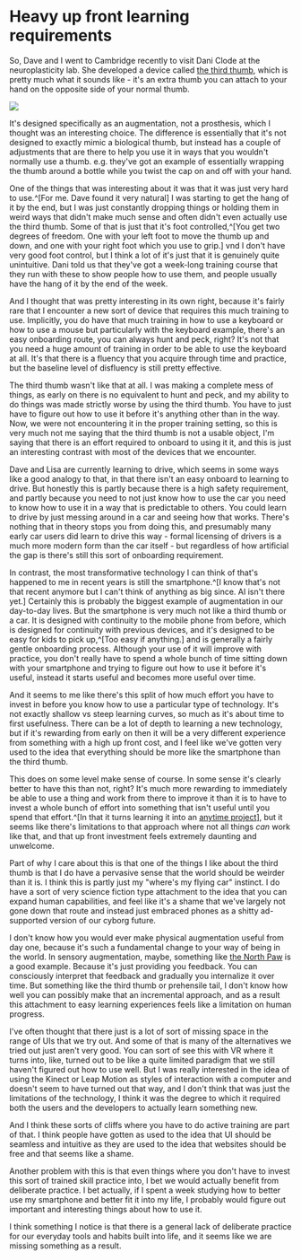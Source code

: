 # Heavy up front learning requirements

So, Dave and I went to Cambridge recently to visit Dani Clode at the neuroplasticity lab. She developed a device called [the third thumb](https://www.daniclodedesign.com/thethirdthumb), which is pretty much what it sounds like - it's an extra thumb you can attach to your hand on the opposite side of your normal thumb.

![](/images/third-thumb.jpeg)

It's designed specifically as an augmentation, not a prosthesis, which I thought was an interesting choice. The difference is essentially that it's not designed to exactly mimic a biological thumb, but instead 
has a couple of adjustments that are there to help you use it in ways that you wouldn't normally use a thumb. e.g. they've got an example of essentially wrapping the thumb around a bottle while you twist the cap on and off with your hand.

One of the things that was interesting about it was that it was just very hard to use.^[For me. Dave found it very natural] I was starting to get the hang of it by the end, but I was just constantly dropping things or holding them in weird ways that didn't make much sense and often didn't even actually use the third thumb. Some of that is just that it's foot controlled,^[You get two degrees of freedom. One with your left foot to move the thumb up and down, and one with your right foot which you use to grip.] vnd I don't have very good foot control, but I think a lot of it's just that it is genuinely quite unintuitive. Dani told us that they've got a week-long training course that they run with these to show people how to use them, and people usually have the hang of it by the end of the week.

And I thought that was pretty interesting in its own right, because it's fairly rare that I encounter a new sort of device that requires this much training to use. Implicitly, you do have that much training in how to use a keyboard or how to use a mouse but particularly with the keyboard example, there's an easy onboarding route, you can always hunt and peck, right? It's not that you need a huge amount of training in order to be able to use the keyboard at all. It's that there is a fluency that you acquire through time and practice, but the baseline level of disfluency is still pretty effective.

The third thumb wasn't like that at all. I was making a complete mess of things, as early on there is no equivalent to hunt and peck, and my ability to do things was made strictly worse by using the third thumb. You have to just have to figure out how to use it before it's anything other than in the way. Now, we were not encountering it in the proper training setting, so this is very much not me saying that the third thumb is not a usable object, I'm saying that there is an effort required to onboard to using it it, and this is just an interesting contrast with most of the devices that we encounter.

Dave and Lisa are currently learning to drive, which seems in some ways like a good analogy to that, in that there isn't an easy onboard to learning to drive. But honestly this is partly because there is a high safety requirement, and partly because you need to not just know how to use the car you need to know how to use it in a way that is predictable to others. You could learn to drive by just messing around in a car and seeing how that works. There's nothing that in theory stops you from doing this, and presumably many early car users did learn to drive this way - formal licensing of drivers is a much more modern form than the car itself - but regardless of how artificial the gap is there's still this sort of onboarding requirement.

In contrast, the most transformative technology I can think of that's happened to me in recent years is still the smartphone.^[I know that's not that recent anymore but I can't think of anything as big since. AI isn't there yet.] Certainly this is probably the biggest example of augmentation in our day-to-day lives. But the smartphone is very much not like a third thumb or a car. It is designed with continuity to the mobile phone from before, which is designed for continuity with previous devices, and it's designed to be easy for kids to pick up,^[Too easy if anything.] and is generally a fairly gentle onboarding process.
Although your use of it will improve with practice, you don't really have to spend a whole bunch of time sitting down with your smartphone and trying to figure out how to use it before it's useful, instead it starts useful and becomes more useful over time.

And it seems to me like there's this split of how much effort you have to invest in before you know how to use a particular type of technology. It's not exactly shallow vs steep learning curves, so much as it's about time to first usefulness. There can be a lot of depth to learning a new technology, but if it's rewarding from early on then it will be a very different experience from something with a high up front cost, and I feel like we've gotten very used to the idea that everything should be more like the smartphone than the third thumb.

This does on some level make sense of course. In some sense it's clearly better to have this than not, right? It's much more rewarding to immediately be able to use a thing and work from there to improve it than it is to have to invest a whole bunch of effort into something that isn't useful until you spend that effort.^[In that it turns learning it into an [anytime project](https://notebook.drmaciver.com/posts/2025-04-12-16:30.html)], but it seems like there's limitations to that approach where not all things *can* work like that, and that up front investment feels extremely daunting and unwelcome.

Part of why I care about this is that one of the things I like about the third thumb is that I do have a pervasive sense that the world should be weirder than it is. I think this is partly just my "where's my flying car" instinct. I do have a sort of very science fiction type attachment to the idea that you can expand human capabilities, and feel like it's a shame that we've largely not gone down that route and instead just embraced phones as a shitty ad-supported version of our cyborg future.

I don't know how you would ever make physical augmentation useful from day one, because it's such a fundamental change to your way of being in the world.
In sensory augmentation, maybe, something like [the North Paw](https://web.archive.org/web/20240229152043/http://sensebridge.net/projects/northpaw/order/) is a good example. Because it's just providing you feedback. You can consciously interpret that feedback and gradually you internalize it over time. But something like the third thumb or prehensile tail, I don't know how well you can possibly make that an incremental approach, and as a result this attachment to easy learning experiences feels like a limitation on human progress.

I've often thought that there just is a lot of sort of missing space in the range of UIs that we try out. And some of that is many of the alternatives we tried out just aren't very good. You can sort of see this with VR where it turns into, like, turned out to be like a quite limited paradigm that we still haven't figured out how to use well. But I was really interested in the idea of using the Kinect or Leap Motion as styles of interaction with a computer and doesn't seem to have turned out that way, and I don't think that was just the limitations of the technology, I think it was the degree to which it required both the users and the developers to actually learn something new.

And I think these sorts of cliffs where you have to do active training are part of that. I think people have gotten as used to the idea that UI should be seamless and intuitive as they are used to the idea that websites should be free and that seems like a shame.

Another problem with this is that even things where you don't have to invest this sort of trained skill practice into, I bet we would actually benefit from deliberate practice. I bet actually, if I spent a week studying how to better use my smartphone and better fit it into my life, I probably would figure out important and interesting things about how to use it.

I think something I notice is that there is a general lack of deliberate practice for our everyday tools and habits built into life, and it seems like we are missing something as a result.
